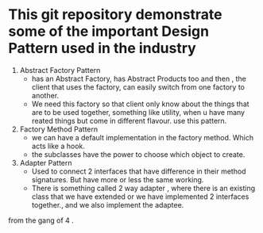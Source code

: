 # This git repository demonstrate some of the important  Design Pattern used in the industry
1. Abstract Factory Pattern
    - has an Abstract Factory, has Abstract Products too and then , the client that uses the factory, can easily switch from one factory to another.
    - We need this factory so that client only know about the things that are to be used together, something like utility, when u have many reated things but come in different flavour. use this pattern.
2. Factory Method Pattern
      - we can have a default implementation in the factory method. Which acts like a hook. 
      - the subclasses have the power to choose which object to create.
3. Adapter Pattern
   - Used to connect 2 interfaces that have difference in their method signatures. But have more or less the same working. 
   - There is something called 2 way adapter , where there is an existing class that we have extended or we have implemented 2 interfaces together., and we also implement the adaptee.
   

from the gang of 4 . 

